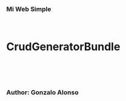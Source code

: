 <h3>Mi Web Simple</h3>
<br>
<h1>CrudGeneratorBundle</h1>
<br>
<br>
<br>
<h3>Author: Gonzalo Alonso</h3>
